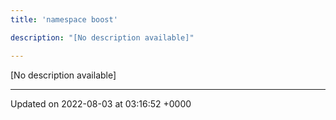 ```yaml
---
title: 'namespace boost'

description: "[No description available]"

---
```







[No description available]






-------------------------------

Updated on 2022-08-03 at 03:16:52 +0000